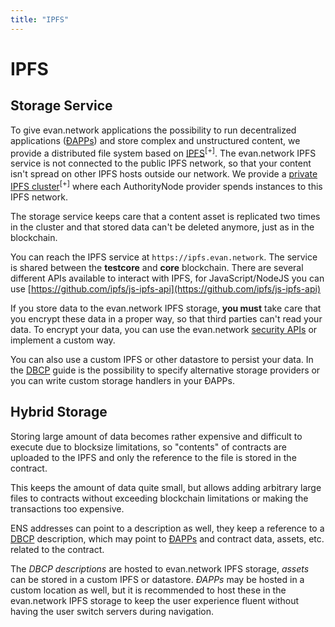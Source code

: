 ```yaml
---
title: "IPFS"
---
```

# IPFS
## Storage Service

To give evan.network applications the possibility to run decentralized applications ([ÐAPPs](/dapps/basics)) and store complex and unstructured content, we provide a distributed file system based on [IPFS](https://ipfs.io)<sup>[+]</sup>.
The evan.network IPFS service is not connected to the public IPFS network, so that your content isn't spread on other IPFS hosts outside our network. We provide a [private IPFS cluster](https://github.com/ipfs/go-ipfs/blob/master/docs/experimental-features.md#private-networks)<sup>[+]</sup> where each AuthorityNode provider spends instances to this IPFS network.

The storage service keeps care that a content asset is replicated two times in the cluster and that stored data can't be deleted anymore, just as in the blockchain.

You can reach the IPFS service at `https://ipfs.evan.network`. The service is shared between the **testcore** and **core** blockchain. There are several different APIs available to interact with IPFS, for JavaScript/NodeJS you can use [https://github.com/ipfs/js-ipfs-api](https://github.com/ipfs/js-ipfs-api)

If you store data to the evan.network IPFS storage, **you must** take care that you encrypt these data in a proper way, so that third parties can't read your data. To encrypt your data, you can use the evan.network [security APIs](/dev/security) or implement a custom way.

You can also use a custom IPFS or other datastore to persist your data. In the [DBCP](/dev/dbcp) guide is the possibility to specify alternative storage providers or you can write custom storage handlers in your ÐAPPs.


## Hybrid Storage
Storing large amount of data becomes rather expensive and difficult to execute due to blocksize limitations, so "contents" of contracts are uploaded to the IPFS and only the reference to the file is stored in the contract.

This keeps the amount of data quite small, but allows adding arbitrary large files to contracts without exceeding blockchain limitations or making the transactions too expensive.

ENS addresses can point to a description as well, they keep a reference to a [DBCP](/dev/dbcp) description, which may point to [ÐAPPs](/dapps/basics) and contract data, assets, etc. related to the contract.

The _DBCP descriptions_ are hosted to evan.network IPFS storage, _assets_ can be stored in a custom IPFS or datastore. _ÐAPPs_ may be hosted in a custom location as well, but it is recommended to host these in the evan.network IPFS storage to keep the user experience fluent without having the user switch servers during navigation.
